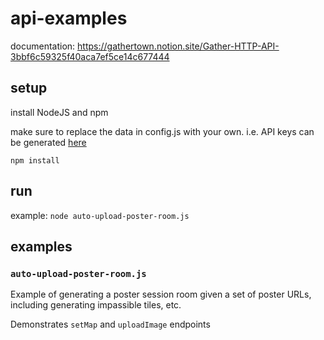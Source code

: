 # api-examples

documentation: https://gathertown.notion.site/Gather-HTTP-API-3bbf6c59325f40aca7ef5ce14c677444

## setup

install NodeJS and npm

make sure to replace the data in config.js with your own. i.e. API keys can be generated [here](https://gather.town/apiKeys)

`npm install`

## run

example: `node auto-upload-poster-room.js`

## examples

### `auto-upload-poster-room.js`

Example of generating a poster session room given a set of poster URLs, including generating impassible tiles, etc.

Demonstrates `setMap` and `uploadImage` endpoints

